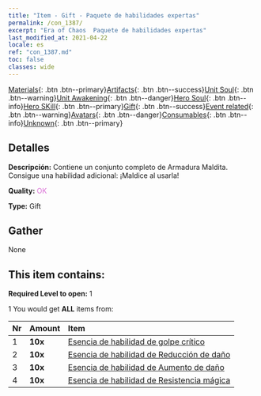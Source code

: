 ```yaml
---
title: "Item - Gift - Paquete de habilidades expertas"
permalink: /con_1387/
excerpt: "Era of Chaos  Paquete de habilidades expertas"
last_modified_at: 2021-04-22
locale: es
ref: "con_1387.md"
toc: false
classes: wide
---
```

 [Materials](/ItemsES/){: .btn .btn--primary}[Artifacts](/ItemsES/Artifacts/){: .btn .btn--success}[Unit Soul](/ItemsES/UnitSoul/){: .btn .btn--warning}[Unit Awakening](/ItemsES/UnitAwakening/){: .btn .btn--danger}[Hero Soul](/ItemsES/HeroSoul/){: .btn .btn--info}[Hero SKill](/ItemsES/HeroSkill/){: .btn .btn--primary}[Gift](/ItemsES/Gift/){: .btn .btn--success}[Event related](/ItemsES/Events/){: .btn .btn--warning}[Avatars](/ItemsES/Avatars/){: .btn .btn--danger}[Consumables](/ItemsES/Consumables/){: .btn .btn--info}[Unknown](/ItemsES/Unknown/){: .btn .btn--primary}

## Detalles
 **Descripción:** Contiene un conjunto completo de Armadura Maldita. Consigue una habilidad adicional: ¡Maldice al usarla!

 **Quality:** <span style="color: #DA70D6">OK</span>

 **Type:** Gift

## Gather

  None

## This item contains:

 **Required Level to open:** 1

 1 You would get **ALL** items  from:

  | Nr | Amount |     Item    |
  |:---|:-------|:------------|
  | 1 |  **10x** | [Esencia de habilidad de golpe crítico](/ItemsES/con_1115/) |  | 
  | 2 |  **10x** | [Esencia de habilidad de Reducción de daño](/ItemsES/con_1116/) |  | 
  | 3 |  **10x** | [Esencia de habilidad de Aumento de daño](/ItemsES/con_1117/) |  | 
  | 4 |  **10x** | [Esencia de habilidad de Resistencia mágica](/ItemsES/con_1118/) |  | 
